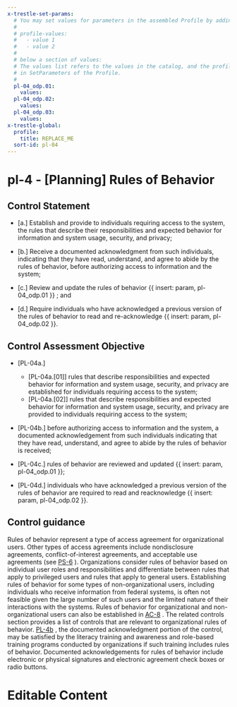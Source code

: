 ```yaml
---
x-trestle-set-params:
  # You may set values for parameters in the assembled Profile by adding
  #
  # profile-values:
  #   - value 1
  #   - value 2
  #
  # below a section of values:
  # The values list refers to the values in the catalog, and the profile-values represent values
  # in SetParameters of the Profile.
  #
  pl-04_odp.01:
    values:
  pl-04_odp.02:
    values:
  pl-04_odp.03:
    values:
x-trestle-global:
  profile:
    title: REPLACE_ME
  sort-id: pl-04
---
```


# pl-4 - \[Planning\] Rules of Behavior

## Control Statement

- \[a.\] Establish and provide to individuals requiring access to the system, the rules that describe their responsibilities and expected behavior for information and system usage, security, and privacy;

- \[b.\] Receive a documented acknowledgment from such individuals, indicating that they have read, understand, and agree to abide by the rules of behavior, before authorizing access to information and the system;

- \[c.\] Review and update the rules of behavior {{ insert: param, pl-04_odp.01 }} ; and

- \[d.\] Require individuals who have acknowledged a previous version of the rules of behavior to read and re-acknowledge {{ insert: param, pl-04_odp.02 }}.

## Control Assessment Objective

- \[PL-04a.\]

  - \[PL-04a.[01]\] rules that describe responsibilities and expected behavior for information and system usage, security, and privacy are established for individuals requiring access to the system;
  - \[PL-04a.[02]\] rules that describe responsibilities and expected behavior for information and system usage, security, and privacy are provided to individuals requiring access to the system;

- \[PL-04b.\] before authorizing access to information and the system, a documented acknowledgement from such individuals indicating that they have read, understand, and agree to abide by the rules of behavior is received;

- \[PL-04c.\] rules of behavior are reviewed and updated {{ insert: param, pl-04_odp.01 }};

- \[PL-04d.\] individuals who have acknowledged a previous version of the rules of behavior are required to read and reacknowledge {{ insert: param, pl-04_odp.02 }}.

## Control guidance

Rules of behavior represent a type of access agreement for organizational users. Other types of access agreements include nondisclosure agreements, conflict-of-interest agreements, and acceptable use agreements (see [PS-6](#ps-6) ). Organizations consider rules of behavior based on individual user roles and responsibilities and differentiate between rules that apply to privileged users and rules that apply to general users. Establishing rules of behavior for some types of non-organizational users, including individuals who receive information from federal systems, is often not feasible given the large number of such users and the limited nature of their interactions with the systems. Rules of behavior for organizational and non-organizational users can also be established in [AC-8](#ac-8) . The related controls section provides a list of controls that are relevant to organizational rules of behavior. [PL-4b](#pl-4_smt.b) , the documented acknowledgment portion of the control, may be satisfied by the literacy training and awareness and role-based training programs conducted by organizations if such training includes rules of behavior. Documented acknowledgements for rules of behavior include electronic or physical signatures and electronic agreement check boxes or radio buttons.

# Editable Content

<!-- Make additions and edits below -->
<!-- The above represents the contents of the control as received by the profile, prior to additions. -->
<!-- If the profile makes additions to the control, they will appear below. -->
<!-- The above markdown may not be edited but you may edit the content below, and/or introduce new additions to be made by the profile. -->
<!-- If there is a yaml header at the top, parameter values may be edited. Use --set-parameters to incorporate the changes during assembly. -->
<!-- The content here will then replace what is in the profile for this control, after running profile-assemble. -->
<!-- The current profile has no added parts for this control, but you may add new ones here. -->
<!-- Each addition must have a heading either of the form ## Control my_addition_name -->
<!-- or ## Part a. (where the a. refers to one of the control statement labels.) -->
<!-- "## Control" parts are new parts added after the statement part. -->
<!-- "## Part" parts are new parts added into the top-level statement part with that label. -->
<!-- Subparts may be added with nested hash levels of the form ### My Subpart Name -->
<!-- underneath the parent ## Control or ## Part being added -->
<!-- See https://ibm.github.io/compliance-trestle/tutorials/ssp_profile_catalog_authoring/ssp_profile_catalog_authoring for guidance. -->
